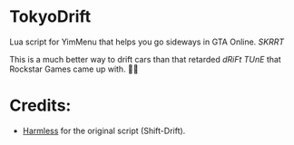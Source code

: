 # TokyoDrift

Lua script for YimMenu that helps you go sideways in GTA Online. _SKRRT_

This is a much better way to drift cars than that retarded _dRiFt TUnE_ that Rockstar Games came up with. 🤦‍♂️

# Credits:

- [Harmless](https://github.com/harmless05) for the original script (Shift-Drift).
